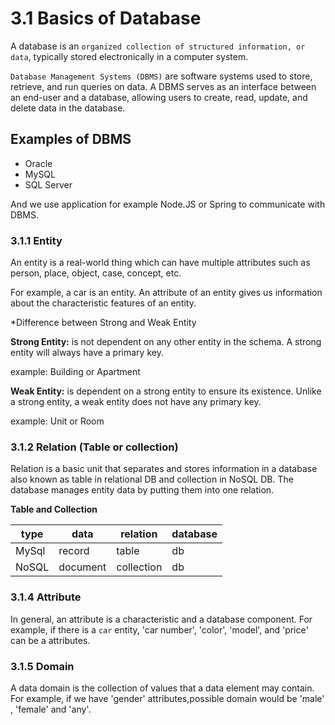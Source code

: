# 3.1 Basics of Database

A database is an `organized collection of structured information, or data`, typically stored electronically in a computer system.

`Database Management Systems (DBMS)` are software systems used to store, retrieve, and run queries on data. A DBMS serves as an interface between an end-user and a database, allowing users to create, read, update, and delete data in the database.

## Examples of DBMS

- Oracle
- MySQL
- SQL Server

And we use application for example Node.JS or Spring to communicate with DBMS.

### 3.1.1 Entity

An entity is a real-world thing which can have multiple attributes such as person, place, object, case, concept, etc.

For example, a car is an entity. An attribute of an entity gives us information about the characteristic features of an entity.

\*Difference between Strong and Weak Entity

**Strong Entity:** is not dependent on any other entity in the schema. A strong entity will always have a primary key.

example: Building or Apartment

**Weak Entity:** is dependent on a strong entity to ensure its existence. Unlike a strong entity, a weak entity does not have any primary key.

example: Unit or Room

### 3.1.2 Relation (Table or collection)

Relation is a basic unit that separates and stores information in a database also known as table in relational DB and collection in NoSQL DB. The database manages entity data by putting them into one relation.

**Table and Collection**

| type  | data     | relation   | database |
| ----- | -------- | ---------- | -------- |
| MySql | record   | table      | db       |
| NoSQL | document | collection | db       |

### 3.1.4 Attribute

In general, an attribute is a characteristic and a database component. For example, if there is a `car` entity, 'car number', 'color', 'model', and 'price' can be a attributes.

### 3.1.5 Domain

A data domain is the collection of values that a data element may contain. For example, if we have 'gender' attributes,possible domain would be 'male' , 'female' and 'any'.
